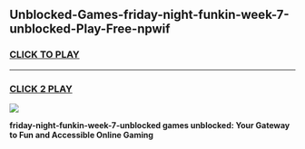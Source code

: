 
## Unblocked-Games-friday-night-funkin-week-7-unblocked-Play-Free-npwif
<h3>
<a href="https://premium76.site?title=friday-night-funkin-week-7-unblocked&ref=12A">CLICK TO PLAY</a></h3>
<hr>

<h3>
<a href="https://premium76.site?title=friday-night-funkin-week-7-unblocked&ref=12A">CLICK 2 PLAY</a>
  
</h3>

<a href="https://premium76.site?title=friday-night-funkin-week-7-unblocked&ref=12A"><img src="https://clearcache.store/games.png"></a>


**friday-night-funkin-week-7-unblocked games unblocked: Your Gateway to Fun and Accessible Online Gaming**
